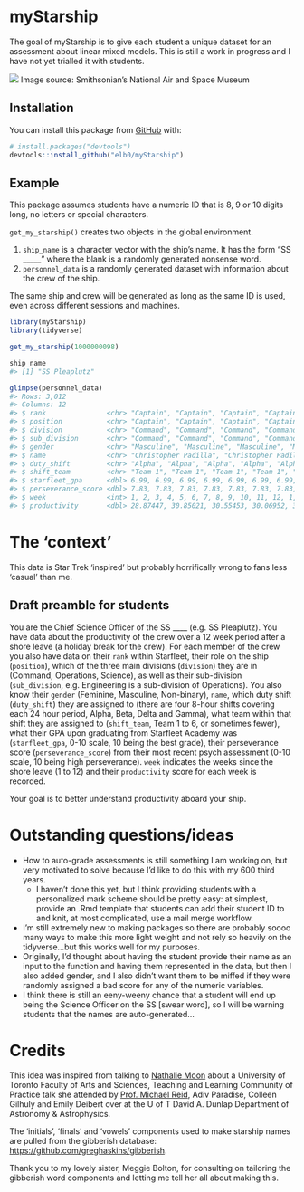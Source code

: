 
<!-- README.md is generated from README.Rmd. Please edit that file -->

# myStarship

The goal of myStarship is to give each student a unique dataset for an
assessment about linear mixed models. This is still a work in progress
and I have not yet trialled it with students.

![](https://hips.hearstapps.com/pop.h-cdn.co/assets/16/26/4000x2000/landscape-1467144815-starshipenterprise.jpg)
Image source: Smithsonian’s National Air and Space Museum

## Installation

You can install this package from [GitHub](https://github.com/) with:

``` r
# install.packages("devtools")
devtools::install_github("elb0/myStarship")
```

## Example

This package assumes students have a numeric ID that is 8, 9 or 10
digits long, no letters or special characters.

`get_my_starship()` creates two objects in the global environment.

1)  `ship_name` is a character vector with the ship’s name. It has the
    form “SS \_\_\_\_\_” where the blank is a randomly generated
    nonsense word.  
2)  `personnel_data` is a randomly generated dataset with information
    about the crew of the ship.

The same ship and crew will be generated as long as the same ID is used,
even across different sessions and machines.

``` r
library(myStarship)
library(tidyverse)

get_my_starship(1000000098)

ship_name
#> [1] "SS Pleaplutz"

glimpse(personnel_data)
#> Rows: 3,012
#> Columns: 12
#> $ rank               <chr> "Captain", "Captain", "Captain", "Captain", "Capta…
#> $ position           <chr> "Captain", "Captain", "Captain", "Captain", "Capta…
#> $ division           <chr> "Command", "Command", "Command", "Command", "Comma…
#> $ sub_division       <chr> "Command", "Command", "Command", "Command", "Comma…
#> $ gender             <chr> "Masculine", "Masculine", "Masculine", "Masculine"…
#> $ name               <chr> "Christopher Padilla", "Christopher Padilla", "Chr…
#> $ duty_shift         <chr> "Alpha", "Alpha", "Alpha", "Alpha", "Alpha", "Alph…
#> $ shift_team         <chr> "Team 1", "Team 1", "Team 1", "Team 1", "Team 1", …
#> $ starfleet_gpa      <dbl> 6.99, 6.99, 6.99, 6.99, 6.99, 6.99, 6.99, 6.99, 6.…
#> $ perseverance_score <dbl> 7.83, 7.83, 7.83, 7.83, 7.83, 7.83, 7.83, 7.83, 7.…
#> $ week               <int> 1, 2, 3, 4, 5, 6, 7, 8, 9, 10, 11, 12, 1, 2, 3, 4,…
#> $ productivity       <dbl> 28.87447, 30.85021, 30.55453, 30.06952, 32.65455, …
```

# The ‘context’

This data is Star Trek ‘inspired’ but probably horrifically wrong to
fans less ‘casual’ than me.

## Draft preamble for students

You are the Chief Science Officer of the SS \_\_\_\_ (e.g. SS
Pleaplutz). You have data about the productivity of the crew over a 12
week period after a shore leave (a holiday break for the crew). For each
member of the crew you also have data on their `rank` within Starfleet,
their role on the ship (`position`), which of the three main divisions
(`division`) they are in (Command, Operations, Science), as well as
their sub-division (`sub_division`, e.g. Engineering is a sub-division
of Operations). You also know their `gender` (Feminine, Masculine,
Non-binary), `name`, which duty shift (`duty_shift`) they are assigned
to (there are four 8-hour shifts covering each 24 hour period, Alpha,
Beta, Delta and Gamma), what team within that shift they are assigned to
(`shift_team`, Team 1 to 6, or sometimes fewer), what their GPA upon
graduating from Starfleet Academy was (`starfleet_gpa`, 0-10 scale, 10
being the best grade), their perseverance score (`perseverance_score`)
from their most recent psych assessment (0-10 scale, 10 being high
perseverance). `week` indicates the weeks since the shore leave (1 to
12) and their `productivity` score for each week is recorded.

Your goal is to better understand productivity aboard your ship.

# Outstanding questions/ideas

  - How to auto-grade assessments is still something I am working on,
    but very motivated to solve because I’d like to do this with my 600
    third years.
      - I haven’t done this yet, but I think providing students with a
        personalized mark scheme should be pretty easy: at simplest,
        provide an .Rmd template that students can add their student ID
        to and knit, at most complicated, use a mail merge workflow.
  - I’m still extremely new to making packages so there are probably
    soooo many ways to make this more light weight and not rely so
    heavily on the tidyverse…but this works well for my purposes.
  - Originally, I’d thought about having the student provide their name
    as an input to the function and having them represented in the data,
    but then I also added gender, and I also didn’t want them to be
    miffed if they were randomly assigned a bad score for any of the
    numeric variables.
  - I think there is still an eeny-weeny chance that a student will end
    up being the Science Officer on the SS \[swear word\], so I will be
    warning students that the names are auto-generated…

# Credits

This idea was inspired from talking to [Nathalie
Moon](https://www.statistics.utoronto.ca/people/directories/all-faculty/nathalie-moon)
about a University of Toronto Faculty of Arts and Sciences, Teaching and
Learning Community of Practice talk she attended by [Prof. Michael
Reid](https://www.astro.utoronto.ca/people/faculty/name/michael-reid/),
Adiv Paradise, Colleen Gilhuly and Emily Deibert over at the U of T
David A. Dunlap Department of Astronomy & Astrophysics.

The ‘initials’, ‘finals’ and ‘vowels’ components used to make starship
names are pulled from the gibberish database:
<https://github.com/greghaskins/gibberish>.

Thank you to my lovely sister, Meggie Bolton, for consulting on
tailoring the gibberish word components and letting me tell her all
about making this.
